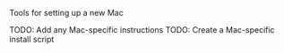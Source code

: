 Tools for setting up a new Mac

TODO: Add any Mac-specific instructions
TODO: Create a Mac-specific install script
